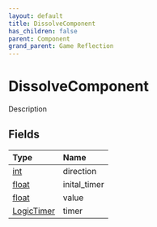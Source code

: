 ```yaml
---
layout: default
title: DissolveComponent
has_children: false
parent: Component
grand_parent: Game Reflection
---
```

# DissolveComponent
Description 

## Fields

| Type | Name |
|:----------|:--------------|
| [int](/riftbreaker-wiki/docs/game-reflection/enums/int/) | direction |
| [float](/riftbreaker-wiki/docs/game-reflection/components/float/) | inital_timer |
| [float](/riftbreaker-wiki/docs/game-reflection/components/float/) | value |
| [LogicTimer](/riftbreaker-wiki/docs/game-reflection/classes/logic_timer/) | timer |

